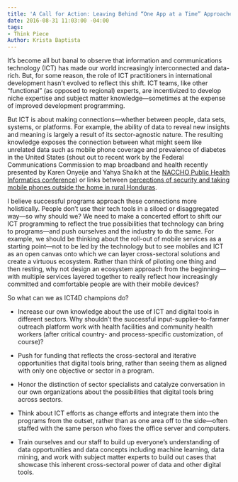 ```yaml
---
title: 'A Call for Action: Leaving Behind “One App at a Time” Approaches'
date: 2016-08-31 11:03:00 -04:00
tags:
- Think Piece
Author: Krista Baptista
---
```


It’s become all but banal to observe that information and communications technology (ICT) has made our world increasingly interconnected and data-rich. But, for some reason, the role of ICT practitioners in international development hasn’t evolved to reflect this shift. ICT teams, like other “functional” (as opposed to regional) experts, are incentivized to develop niche expertise and subject matter knowledge—sometimes at the expense of improved development programming.

<!--more-->

But ICT is about making connections—whether between people, data sets, systems, or platforms. For example, the ability of data to reveal new insights and meaning is largely a result of its sector-agnostic nature. The resulting knowledge exposes the connection between what might seem like unrelated data such as mobile phone coverage and prevalence of diabetes in the United States (shout out to recent work by the Federal Communications Commission to map broadband and health recently presented by Karen Onyeije and Yahya Shaikh at the [NACCHO Public Health Informatics conference](http://phiconference.org/)) or links between [perceptions of security and taking mobile phones outside the home in rural Honduras](http://dai-global-digital.com/honduras-consumer-insights.html).

I believe successful programs approach these connections more holistically. People don’t use their tech tools in a siloed or disaggregated way—so why should we? We need to make a concerted effort to shift our ICT programming to reflect the true possibilities that technology can bring to programs—and push ourselves and the industry to do the same. For example, we should be thinking about the roll-out of mobile services as a starting point—not to be led by the technology but to see mobiles and ICT as an open canvas onto which we can layer cross-sectoral solutions and create a virtuous ecosystem. Rather than think of piloting one thing and then resting, why not design an ecosystem approach from the beginning—with multiple services layered together to really reflect how increasingly committed and comfortable people are with their mobile devices?

So what can we as ICT4D champions do?

* Increase our own knowledge about the use of ICT and digital tools in different sectors. Why shouldn’t the successful input-supplier-to-farmer outreach platform work with health facilities and community health workers (after critical country- and process-specific customization, of course)?

* Push for funding that reflects the cross-sectoral and iterative opportunities that digital tools bring, rather than seeing them as aligned with only one objective or sector in a program.

* Honor the distinction of sector specialists and catalyze conversation in our own organizations about the possibilities that digital tools bring across sectors.

* Think about ICT efforts as change efforts and integrate them into the programs from the outset, rather than as one area off to the side—often staffed with the same person who fixes the office server and computers.

* Train ourselves and our staff to build up everyone’s understanding of data opportunities and data concepts including machine learning, data mining, and work with subject matter experts to build out cases that showcase this inherent cross-sectoral power of data and other digital tools.